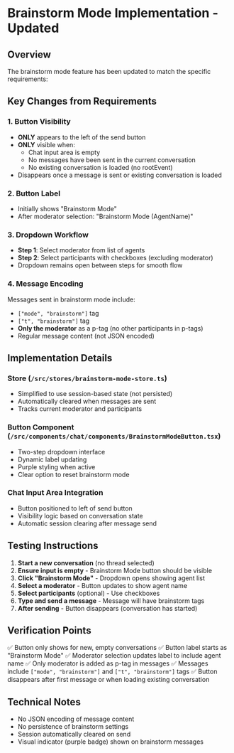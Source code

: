 # Brainstorm Mode Implementation - Updated

## Overview
The brainstorm mode feature has been updated to match the specific requirements:

## Key Changes from Requirements

### 1. Button Visibility
- **ONLY** appears to the left of the send button
- **ONLY** visible when:
  - Chat input area is empty
  - No messages have been sent in the current conversation
  - No existing conversation is loaded (no rootEvent)
- Disappears once a message is sent or existing conversation is loaded

### 2. Button Label
- Initially shows "Brainstorm Mode"
- After moderator selection: "Brainstorm Mode (AgentName)"

### 3. Dropdown Workflow
- **Step 1**: Select moderator from list of agents
- **Step 2**: Select participants with checkboxes (excluding moderator)
- Dropdown remains open between steps for smooth flow

### 4. Message Encoding
Messages sent in brainstorm mode include:
- `["mode", "brainstorm"]` tag
- `["t", "brainstorm"]` tag  
- **Only the moderator** as a p-tag (no other participants in p-tags)
- Regular message content (not JSON encoded)

## Implementation Details

### Store (`/src/stores/brainstorm-mode-store.ts`)
- Simplified to use session-based state (not persisted)
- Automatically cleared when messages are sent
- Tracks current moderator and participants

### Button Component (`/src/components/chat/components/BrainstormModeButton.tsx`)
- Two-step dropdown interface
- Dynamic label updating
- Purple styling when active
- Clear option to reset brainstorm mode

### Chat Input Area Integration
- Button positioned to left of send button
- Visibility logic based on conversation state
- Automatic session clearing after message send

## Testing Instructions

1. **Start a new conversation** (no thread selected)
2. **Ensure input is empty** - Brainstorm Mode button should be visible
3. **Click "Brainstorm Mode"** - Dropdown opens showing agent list
4. **Select a moderator** - Button updates to show agent name
5. **Select participants** (optional) - Use checkboxes
6. **Type and send a message** - Message will have brainstorm tags
7. **After sending** - Button disappears (conversation has started)

## Verification Points

✅ Button only shows for new, empty conversations
✅ Button label starts as "Brainstorm Mode"
✅ Moderator selection updates label to include agent name
✅ Only moderator is added as p-tag in messages
✅ Messages include `["mode", "brainstorm"]` and `["t", "brainstorm"]` tags
✅ Button disappears after first message or when loading existing conversation

## Technical Notes

- No JSON encoding of message content
- No persistence of brainstorm settings
- Session automatically cleared on send
- Visual indicator (purple badge) shown on brainstorm messages